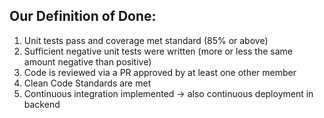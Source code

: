 ## Our Definition of Done:

1. Unit tests pass and coverage met standard (85% or above)
2. Sufficient negative unit tests were written (more or less the same amount negative
than positive)
3. Code is reviewed via a PR approved by at least one other member
4. Clean Code Standards are met
5. Continuous integration implemented -> also continuous deployment in backend
